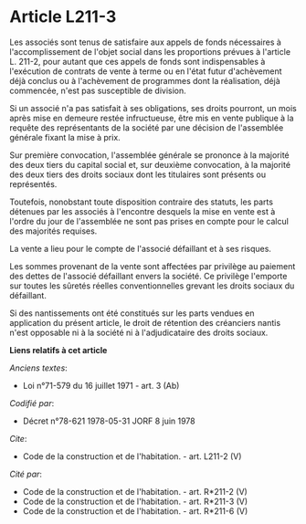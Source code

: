 # Article L211-3

Les associés sont tenus de satisfaire aux appels de fonds nécessaires à l'accomplissement de l'objet social dans les
proportions prévues à l'article L. 211-2, pour autant que ces appels de fonds sont indispensables à l'exécution de contrats
de vente à terme ou en l'état futur d'achèvement déjà conclus ou à l'achèvement de programmes dont la réalisation, déjà
commencée, n'est pas susceptible de division. 

Si un associé n'a pas satisfait à ses obligations, ses droits pourront, un mois après mise en demeure restée infructueuse,
être mis en vente publique à la requête des représentants de la société par une décision de l'assemblée générale fixant la
mise à prix. 

Sur première convocation, l'assemblée générale se prononce à la majorité des deux tiers du capital social et, sur deuxième
convocation, à la majorité des deux tiers des droits sociaux dont les titulaires sont présents ou représentés. 

Toutefois, nonobstant toute disposition contraire des statuts, les parts détenues par les associés à l'encontre desquels la
mise en vente est à l'ordre du jour de l'assemblée ne sont pas prises en compte pour le calcul des majorités requises. 

La vente a lieu pour le compte de l'associé défaillant et à ses risques. 

Les sommes provenant de la vente sont affectées par privilège au paiement des dettes de l'associé défaillant envers la
société. Ce privilège l'emporte sur toutes les sûretés réelles conventionnelles grevant les droits sociaux du défaillant. 

Si des nantissements ont été constitués sur les parts vendues en application du présent article, le droit de rétention des
créanciers nantis n'est opposable ni à la société ni à l'adjudicataire des droits sociaux.

**Liens relatifs à cet article**

_Anciens textes_:

  - Loi n°71-579 du 16 juillet 1971 - art. 3 (Ab)

_Codifié par_:

  - Décret n°78-621 1978-05-31 JORF 8 juin 1978

_Cite_:

  - Code de la construction et de l'habitation. - art. L211-2 (V)

_Cité par_:

  - Code de la construction et de l'habitation. - art. R*211-2 (V)
  - Code de la construction et de l'habitation. - art. R*211-3 (V)
  - Code de la construction et de l'habitation. - art. R*211-6 (V)
